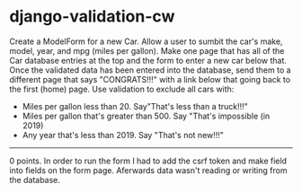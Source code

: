 # django-validation-cw

Create a ModelForm for a new Car. Allow a user to sumbit the car's make, model, year, and mpg (miles per gallon). Make one page that has all of the Car database entries at the top and the form to enter a new car below that. Once the validated data has been entered into the database, send them to a different page that says "CONGRATS!!!" with a link below that going back to the first (home) page. Use validation to exclude all cars with:
- Miles per gallon less than 20. Say"That's less than a truck!!!"
- Miles per gallon that's greater than 500. Say "That's impossible (in 2019)
- Any year that's less than 2019. Say "That's not new!!!"
<hr>
0 points. In order to run the form I had to add the csrf token and make field into fields on the form page. Aferwards data wasn't reading or writing from the database.